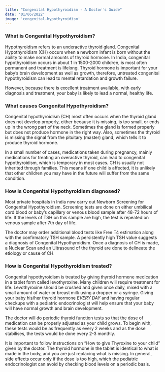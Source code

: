 ```yaml
---
title: "Congenital Hypothyroidism - A Doctor's Guide"
date: '01/06/2022'
image: 'congenital-hypothyroidism'
---
```

### What is Congenital Hypothyroidism?
Hypothyroidism refers to an underactive thyroid gland. Congenital Hypothyroidism (CH) occurs when a newborn infant is born without the ability to make normal amounts of thyroid hormone. In India, congenital hypothyroidism occurs in about 1 in 1500-2000 children, is most often permanent and treatment is lifelong. Thyroid hormone is important for your baby’s brain development as well as growth, therefore, untreated congenital hypothyroidism can lead to mental retardation and growth failure. 

However, because there is excellent treatment available, with early
diagnosis and treatment, your baby is likely to lead a normal, healthy life.

### What causes Congenital Hypothyroidism?
Congenital hypothyroidism (CH) most often occurs when the thyroid gland does not develop properly, either because it is missing, is too small, or ends up in the wrong part of the neck. Sometimes the gland is formed properly but does not produce hormone in the right way. Also, sometimes the thyroid is missing the signal from the pituitary (master) gland, which tells it to produce thyroid hormone. 

In a small number of cases, medications taken during pregnancy, mainly medications for treating an overactive thyroid, can lead to congenital hypothyroidism, which is temporary in most cases. CH is usually not inherited through families. This means if one child is affected, it is unlikely that other children you may have in the future will suffer from the same condition.

### How is Congenital Hypothyroidism diagnosed?
Most private hospitals in India now carry out Newborn Screening for
Congenital Hypothyroidism. Screening tests are done on either umbilical cord blood or baby’s capillary or venous blood sample after 48-72 hours of life. If the levels of TSH on this sample are high, the test is repeated on venous sample after 7th day of life. 

The doctor may order additional blood tests like Free T4 estimation along with the confirmatory TSH sample. A persistently high TSH value suggests a diagnosis of Congenital Hypothyroidism. Once a diagnosis of CH is made, a Nuclear Scan and an Ultrasound of the thyroid are done to delineate the etiology or cause of CH.

### How is Congenital Hypothyroidism treated?
Congenital hypothyroidism is treated by giving thyroid hormone
medication in a tablet form called levothyroxine. Many children will
require treatment for life. Levothyroxine should be crushed and given once daily, mixed with a small amount of water or breast milk using a dropper or a syringe. Giving your baby his/her thyroid hormone *EVERY DAY* and having regular checkups with a pediatric endocrinologist will help ensure that your baby will have normal growth and brain development. 

The doctor will do periodic thyroid function tests so that the dose of medication can be properly adjusted as your child grows. To begin with, these tests would be as frequently as every 2 weeks and as the dose stabilises, the tests would be done every 2-3 monthly.

It is important to follow instructions on “How to give Thyroxine to your child” given by the doctor. The thyroid hormone in the tablet is identical to what is made in the body, and you are just replacing what is missing. In general, side effects occur only if the dose is too high, which the pediatric endocrinologist can avoid by checking blood levels on a periodic basis.
